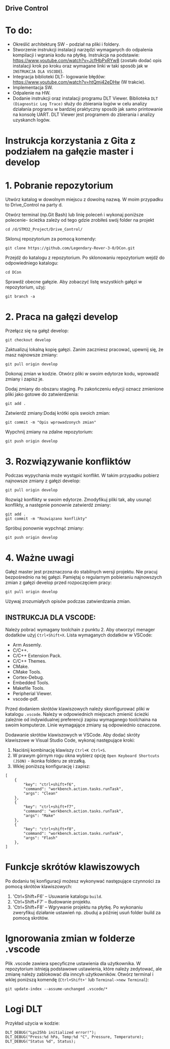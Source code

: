 ## Drive Control

# To do:
* Określić architekturę SW - podział na pliki i foldery.
* Stworzenie instrukcji instalacji narzędzi wymaganych do odpalenia kompilacji i wgrania kodu na płytkę. Instrukcja na podstawie: https://www.youtube.com/watch?v=JcfHbPxRYw8
(zostało dodać opis instalacji krok po kroku oraz wymagane linki w taki sposób jak w `INSTRUKCJA DLA VSCODE`).
* Integracja biblioteki DLT- logowanie błędów: https://www.youtube.com/watch?v=htQmj42eDHw (W trakcie).
* Implementacja SW.
* Odpalenie na HW.
* Dodanie instrukcji oraz instalacji programu DLT Viewer. Biblioteka `DLT (Diagnostic Log Trace)` służy do zbierania logów w celu analizy działania programu w bardziej praktyczny sposób jak samo printowanie na konsolę UART. DLT Viewer jest programem do zbierania i analizy uzyskanch logów.

# Instrukcja korzystania z Gita z podziałem na gałęzie master i develop

# 1. Pobranie repozytorium
Utwórz katalog w dowolnym miejscu z dowolną nazwą. W moim przypadku to Drive_Control na party d.

Otwórz terminal (np.Git Bash) lub linię poleceń i wykonaj poniższe polecenie- ścieżka zależy od tego gdzie zrobiłeś swój folder na projekt
```
cd /d/STM32_Project/Drive_Control/
```
Sklonuj repozytorium za pomocą komendy:
```
git clone https://github.com/Legendary-Rover-3-0/DCon.git
```
Przejdź do katalogu z repozytorium. Po sklonowaniu repozytorium wejdź do odpowiedniego katalogu:
```
cd DCon
```
Sprawdź obecne gałęzie. Aby zobaczyć listę wszystkich gałęzi w repozytorium, użyj:
```
git branch -a
```

# 2. Praca na gałęzi develop

Przełącz się na gałęź develop:
```
git checkout develop
```
Zaktualizuj lokalną kopię gałęzi. Zanim zaczniesz pracować, upewnij się, że masz najnowsze zmiany:
```
git pull origin develop
```
Dokonaj zmian w kodzie. Otwórz pliki w swoim edytorze kodu, wprowadź zmiany i zapisz je.

Dodaj zmiany do obszaru staging. Po zakończeniu edycji oznacz zmienione pliki jako gotowe do zatwierdzenia:
```
git add .
```
Zatwierdź zmiany:Dodaj krótki opis swoich zmian:
```
git commit -m "Opis wprowadzonych zmian"
```
Wypchnij zmiany na zdalne repozytorium:
```
git push origin develop
```

# 3. Rozwiązywanie konfliktów

Podczas wypychania może wystąpić konflikt. W takim przypadku pobierz najnowsze zmiany z gałęzi develop:
```
git pull origin develop
```
Rozwiąż konflikty w swoim edytorze. Zmodyfikuj pliki tak, aby usunąć konflikty, a następnie ponownie zatwierdź zmiany:
```
git add .
git commit -m "Rozwiązano konflikty"
```
Spróbuj ponownie wypchnąć zmiany:
```
git push origin develop
```

# 4. Ważne uwagi

Gałęź master jest przeznaczona do stabilnych wersji projektu. Nie pracuj bezpośrednio na tej gałęzi.
Pamiętaj o regularnym pobieraniu najnowszych zmian z gałęzi develop przed rozpoczęciem pracy:
```
git pull origin develop
```
Używaj zrozumiałych opisów podczas zatwierdzania zmian.

## INSTRUKCJA DLA VSCODE:
Należy pobrać wymagany toolchain z punktu 2. Aby otworzyć menager dodatków użyj `Ctrl+Shift+X`. Lista wymaganych dodatków w VSCode:
* Arm Assemly.
* C/C++.
* C/C++ Extension Pack.
* C/C++ Themes.
* CMake.
* CMake Tools.
* Cortex-Debug.
* Embedded Tools.
* Makefile Tools.
* Peripherial Viewer.
* vscode-pdf.

Przed dodaniem skrótów klawiszowych należy skonfigurować pliki w katalogu `.vscode`. Należy w odpowiednich miejscach zmienić ścieżki zależnie od indywidualnej preferencji zapisu wymaganego toolchaina na swoim komputerze. Linie wymagające zmiany są odpowiednio oznaczone.

Dodawanie skrótów klawiszowych w VSCode. Aby dodać skróty klawiszowe w Visual Studio Code, wykonaj następujące kroki:
1. Naciśnij kombinację klawiszy `Ctrl+K Ctrl+S`.
2. W prawym górnym rogu okna wybierz opcję `Open Keyboard Shortcuts (JSON)` - ikonka folderu ze strzałką.
3. Wklej poniższą konfigurację i zapisz:
```
[
    {
        "key": "ctrl+shift+f6",
        "command": "workbench.action.tasks.runTask",
        "args": "Clean"
    },
    {
        "key": "ctrl+shift+f7",
        "command": "workbench.action.tasks.runTask",
        "args": "Make"
    },
    {
        "key": "ctrl+shift+f8",
        "command": "workbench.action.tasks.runTask",
        "args": "Flash"
    },
]
```
# Funkcje skrótów klawiszowych
Po dodaniu tej konfiguracji możesz wykonywać następujące czynności za pomocą skrótów klawiszowych:
1. 'Ctrl+Shift+F6' – Usuwanie katalogu `build`.
2. 'Ctrl+Shift+F7' – Budowanie projektu.
3. 'Ctrl+Shift+F8' – Wgrywanie projektu na płytkę.
Po wykonaniu zweryfikuj działanie ustawień np. zbuduj a później usuń folder build za pomocą skrótów.

# Ignorowania zmian w folderze .vscode
Plik .vscode zawiera specyficzne ustawienia dla użytkownika. W repozytorium istnieją podstawowe ustawienia, które należy zedytować, ale zmianę
należy zablokować dla inncyh użytkowników.
Otwórz terminal i wklej poniższą komendę (`Ctrl+Shift+'` lub `Terminal->new Terminal`): 
```
git update-index --assume-unchanged .vscode/*
```

# Logi DLT
Przykład użycia w kodzie:
```
DLT_DEBUG("Lps25hb initialized error!");
DLT_DEBUG("Press:%d hPa, Temp:%d °C", Pressure, Temperature);
DLT_DEBUG("Status %d", Status);
```